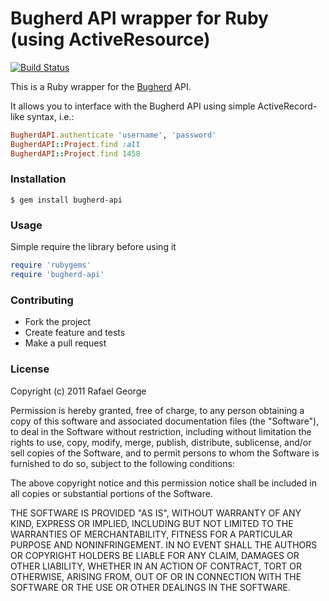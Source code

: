 Bugherd API wrapper for Ruby (using ActiveResource) 
===
[![Build Status](https://secure.travis-ci.org/cored/bugherd-api.png)](http://travis-ci.org/cored/bugherd-api)

This is a Ruby wrapper for the [Bugherd](http://bugherd.com) API. 

It allows you to interface with the Bugherd API using simple
ActiveRecord-like syntax, i.e.:

```ruby
BugherdAPI.authenticate 'username', 'password'
BugherdAPI::Project.find :all
BugherdAPI::Project.find 1458
```

### Installation

```
$ gem install bugherd-api
```

### Usage

Simple require the library before using it

```ruby
require 'rubygems'
require 'bugherd-api'
```

### Contributing
* Fork the project
* Create feature and tests 
* Make a pull request

### License

Copyright (c) 2011 Rafael George

Permission is hereby granted, free of charge, to any person obtaining
a copy of this software and associated documentation files (the
"Software"), to deal in the Software without restriction, including
without limitation the rights to use, copy, modify, merge, publish,
distribute, sublicense, and/or sell copies of the Software, and to
permit persons to whom the Software is furnished to do so, subject to
the following conditions:

The above copyright notice and this permission notice shall be
included in all copies or substantial portions of the Software.

THE SOFTWARE IS PROVIDED "AS IS", WITHOUT WARRANTY OF ANY KIND,
EXPRESS OR IMPLIED, INCLUDING BUT NOT LIMITED TO THE WARRANTIES OF
MERCHANTABILITY, FITNESS FOR A PARTICULAR PURPOSE AND
NONINFRINGEMENT. IN NO EVENT SHALL THE AUTHORS OR COPYRIGHT HOLDERS BE
LIABLE FOR ANY CLAIM, DAMAGES OR OTHER LIABILITY, WHETHER IN AN ACTION
OF CONTRACT, TORT OR OTHERWISE, ARISING FROM, OUT OF OR IN CONNECTION
WITH THE SOFTWARE OR THE USE OR OTHER DEALINGS IN THE SOFTWARE.

